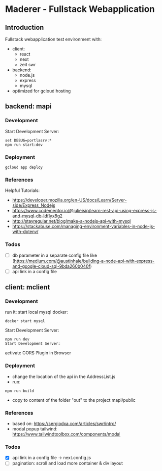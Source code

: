# Maderer - Fullstack Webapplication
## Introduction
Fullstack webapplication test environment with:
* client:
  - react
  - next
  - zeit swr
* backend:
  - node.js
  - express
  - mysql
* optimized for gcloud hosting

## backend: mapi
### Development
Start Development Server:
```
set DEBUG=portlasrv:*
npm run start:dev
```

### Deployment ###
```
gcloud app deploy
```

### References
Helpful Tutorials:
- https://developer.mozilla.org/en-US/docs/Learn/Server-side/Express_Nodejs
- https://www.codementor.io/@julieisip/learn-rest-api-using-express-js-and-mysql-db-ldflyx8g2
- http://stayregular.net/blog/make-a-nodejs-api-with-mysql
- https://stackabuse.com/managing-environment-variables-in-node-js-with-dotenv/

### Todos ###
- [ ] db parameter in a separate config file like (https://medium.com/@austinhale/building-a-node-api-with-express-and-google-cloud-sql-9bda260b040f)
- [ ] api link in a config file

## client: mclient
### Development
run it:
start local mysql docker:
```
docker start mysql
```

Start Development Server:
```
npm run dev
Start Development Server:
```
activate CORS Plugin in Browser

### Deployment ###
- change the location of the api in the AddressList.js
- run:
```
npm run build
```
- copy to content of the folder "out" to the project mapi/public

### References
- based on: https://sergiodxa.com/articles/swr/intro/
- modal popup tailwind: https://www.tailwindtoolbox.com/components/modal

### Todos ###
- [x] api link in a config file -> next.config.js
- [ ] pagination: scroll and load more container & div layout
